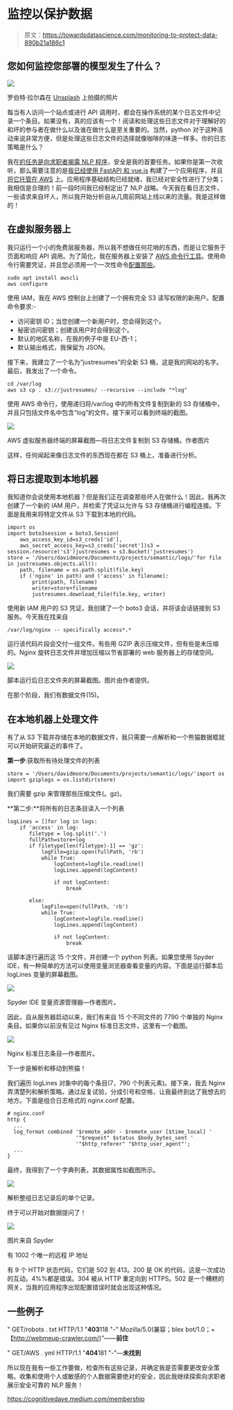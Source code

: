 # 监控以保护数据

> 原文：<https://towardsdatascience.com/monitoring-to-protect-data-890b21a186c1>

## 您如何监控您部署的模型发生了什么？

![](img/f9ae58ff70e73cf6d4b3da052cb84e11.png)

罗伯特·拉尔森在 [Unsplash](https://unsplash.com?utm_source=medium&utm_medium=referral) 上拍摄的照片

每当有人访问一个站点或进行 API 调用时，都会在操作系统的某个日志文件中记录一个条目。如果没有，真的应该有一个！阅读和处理这些日志文件对于理解好的和坏的参与者在做什么以及谁在做什么是至关重要的。当然，python 对于这种活动来说非常方便，但是处理这些日志文件的选择就像咖啡的味道一样多。你的日志策略是什么？

我在[的任务是向求职者揭露 NLP 程序](https://medium.com/@cognitivedave)，安全是我的首要任务。如果你是第一次收听，那么需要注意的是[我已经使用 FastAPI 和 vue.js](https://medium.com/towards-data-science/from-nlp-prototype-to-production-c2b555488dc5) 构建了一个应用程序，并且[将它托管在 AWS](https://www.justresumes.net/) 上。应用程序基础结构已经就绪，我已经对安全性进行了分类；我相信是合理的！前一段时间我已经制定出了 NLP 战略。今天我在看日志文件，一些请求来自坏人，所以我开始分析自从几周前网站上线以来的流量。我是这样做的！

## 在虚拟服务器上

我只运行一个小的免费层服务器，所以我不想做任何花哨的东西，而是让它服务于页面和响应 API 调用。为了简化，我在服务器上安装了 [AWS 命令行工具](https://docs.aws.amazon.com/cli/latest/userguide/cli-chap-configure.html)。使用命令行需要凭证，并且您必须用一个一次性命令[配置那些](https://docs.aws.amazon.com/cli/latest/userguide/cli-configure-quickstart.html)。

```
sudo apt install awscli
aws configure
```

使用 IAM，我在 AWS 控制台上创建了一个拥有完全 S3 读写权限的新用户。配置命令要求:-

*   访问密钥 ID；当您创建一个新用户时，您会得到这个。
*   秘密访问密钥；创建该用户时会得到这个。
*   默认的地区名称，在我的例子中是 EU-西-1；
*   默认输出格式，我保留为 JSON。

接下来，我建立了一个名为“justresumes”的全新 S3 桶，这是我的网站的名字。最后，我发出了一个命令。

```
cd /var/log
aws s3 cp . s3://justresumes/ --recursive --include "*log"
```

使用 AWS 命令行，使用递归将/var/log 中的所有文件复制到新的 S3 存储桶中，并且只包括文件名中包含“log”的文件。接下来可以看到终端的截图。

![](img/e1401a2b2bd7999a4980baf9cc909381.png)

AWS 虚拟服务器终端的屏幕截图—将日志文件复制到 S3 存储桶。作者图片

这样，任何闻起来像日志文件的东西现在都在 S3 桶上，准备进行分析。

## 将日志提取到本地机器

我知道你会说使用本地机器？但是我们正在调查那些坏人在做什么！因此，我再次创建了一个新的 IAM 用户，并检索了凭证以允许与 S3 存储桶进行编程连接。下面是我用来将特定文件从 S3 下载到本地的代码。

```
import os
import boto3session = boto3.Session(
    aws_access_key_id=s3_creds['id'],
    aws_secret_access_key=s3_creds['secret'])s3 = session.resource('s3')justresumes = s3.Bucket('justresumes')
store = '/Users/davidmoore/Documents/projects/semantic/logs/'for file in justresumes.objects.all():
    path, filename = os.path.split(file.key)
    if ('nginx' in path) and ('access' in filename):
        print(path, filename)
        writer=store+filename
        justresumes.download_file(file.key, writer)
```

使用新 IAM 用户的 S3 凭证，我创建了一个 boto3 会话，并将该会话链接到 S3 服务。今天我在找来自

```
/var/log/nginx -- specifically access*.*
```

运行该代码片段会交付一组文件。有些用 GZIP 表示压缩文件，但有些是未压缩的。Nginx 旋转日志文件并增加压缩以节省部署的 web 服务器上的存储空间。

![](img/910d3764e8ad3cc3bc012bbae2f42330.png)

脚本运行后日志文件夹的屏幕截图。图片由作者提供。

在那个阶段，我们有数据文件(15)。

## 在本地机器上处理文件

有了从 S3 下载并存储在本地的数据文件，我只需要一点解析和一个熊猫数据框就可以开始研究最近的事件了。

**第一步**:获取所有待处理文件的列表

```
store = '/Users/davidmoore/Documents/projects/semantic/logs/'import os
import gziplogs = os.listdir(store)
```

我们需要 gzip 来管理那些压缩文件(。gz)。

**第二步:**将所有的日志条目读入一个列表

```
logLines = []for log in logs:
    if 'access' in log:
       filetype = log.split('.')
       fullPath=store+log
       if filetype[len(filetype)-1] == 'gz':
           logFile=gzip.open(fullPath, 'rb')
           while True:
               logContent=logFile.readline()
               logLines.append(logContent)

               if not logContent:
                   break

       else:
           logFile=open(fullPath, 'rb')
           while True:
               logContent=logFile.readline()
               logLines.append(logContent)

               if not logContent:
                   break 
```

该脚本逐行遍历这 15 个文件，并创建一个 python 列表。如果您使用 Spyder IDE，有一种简单的方法可以使用变量浏览器查看变量的内容。下面是运行脚本后 logLines 变量的屏幕截图。

![](img/762686e163538441f62c90cb82f78cf3.png)

Spyder IDE 变量资源管理器—作者图片。

因此，自从服务器启动以来，我们有来自 15 个不同文件的 7790 个单独的 Nginx 条目。如果你以前没有见过 Nginx 标准日志文件，这里有一个截图。

![](img/fb96bc1a953ece497a278f234605e686.png)

Nginx 标准日志条目—作者图片。

下一步是解析和移动到熊猫！

我们遍历 logLines 对象中的每个条目(7，790 个列表元素)。接下来，我去 Nginx 弄清楚列和解析策略。通过反复试验，分成引号和空格，让我最终到达了我想去的地方。下面是组合日志格式的 nginx.conf 配置。

```
# nginx.conf
http {
  ...
  log_format combined '$remote_addr - $remote_user [$time_local] '
                      '"$request" $status $body_bytes_sent '
                      '"$http_referer" "$http_user_agent"';
  ...
}
```

最终，我得到了一个字典列表，其数据属性如截图所示。

![](img/eb67b1c7e709791bae3f3d57f72b568a.png)

解析整组日志记录后的单个记录。

终于可以开始对数据提问了！

![](img/2cab2b91edf605eb5f888778e0d1e2fa.png)

图片来自 Spyder

有 1002 个唯一的远程 IP 地址

有 9 个 HTTP 状态代码，它们是 502 到 413。200 是 OK 的代码，这是一次成功的互动。4%%都是错误。304 被从 HTTP 重定向到 HTTPS。502 是一个糟糕的网关，当我的应用程序出现配置错误时就会出现这种情况。

## 一些例子

" GET/robots . txt HTTP/1.1 "**403**118 "-" Mozilla/5.0(兼容；blex bot/1.0；+【http://webmeup-crawler.com/)”——**前住**

" GET/AWS . yml HTTP/1.1 "**404**181 "-"—**未找到**

所以现在我有一些工作要做，检查所有这些记录，并确定我是否需要更改安全策略。收集和使用个人或敏感的个人数据需要绝对的安全，因此我继续探索向求职者展示安全可靠的 NLP 服务！

<https://cognitivedave.medium.com/membership> 